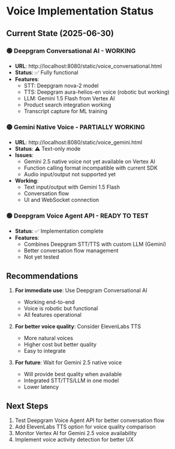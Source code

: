 # Voice Implementation Status

## Current State (2025-06-30)

### 🟢 Deepgram Conversational AI - WORKING
- **URL**: http://localhost:8080/static/voice_conversational.html
- **Status**: ✅ Fully functional
- **Features**:
  - STT: Deepgram nova-2 model
  - TTS: Deepgram aura-helios-en voice (robotic but working)
  - LLM: Gemini 1.5 Flash from Vertex AI
  - Product search integration working
  - Transcript capture for ML training

### 🟡 Gemini Native Voice - PARTIALLY WORKING
- **URL**: http://localhost:8080/static/voice_gemini.html
- **Status**: ⚠️ Text-only mode
- **Issues**:
  - Gemini 2.5 native voice not yet available on Vertex AI
  - Function calling format incompatible with current SDK
  - Audio input/output not supported yet
- **Working**:
  - Text input/output with Gemini 1.5 Flash
  - Conversation flow
  - UI and WebSocket connection

### 🟢 Deepgram Voice Agent API - READY TO TEST
- **Status**: ✅ Implementation complete
- **Features**:
  - Combines Deepgram STT/TTS with custom LLM (Gemini)
  - Better conversation flow management
  - Not yet tested

## Recommendations

1. **For immediate use**: Use Deepgram Conversational AI
   - Working end-to-end
   - Voice is robotic but functional
   - All features operational

2. **For better voice quality**: Consider ElevenLabs TTS
   - More natural voices
   - Higher cost but better quality
   - Easy to integrate

3. **For future**: Wait for Gemini 2.5 native voice
   - Will provide best quality when available
   - Integrated STT/TTS/LLM in one model
   - Lower latency

## Next Steps

1. Test Deepgram Voice Agent API for better conversation flow
2. Add ElevenLabs TTS option for voice quality comparison
3. Monitor Vertex AI for Gemini 2.5 voice availability
4. Implement voice activity detection for better UX